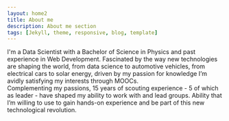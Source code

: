 ```yaml
---
layout: home2
title: About me
description: About me section
tags: [Jekyll, theme, responsive, blog, template]
---
```


I'm a Data Scientist with a Bachelor of Science in Physics and past experience in Web Development. Fascinated by the way new technologies are shaping the world, from data science to automotive vehicles, from electrical cars to solar energy, driven by my passion for knowledge I’m avidly satisfying my interests through MOOCs.
<br/>
Complementing my passions, 15 years of scouting experience - 5 of which as leader - have shaped my ability to work with and lead groups. Ability that I’m willing to use to gain hands-on experience and be part of this new technological revolution. 
